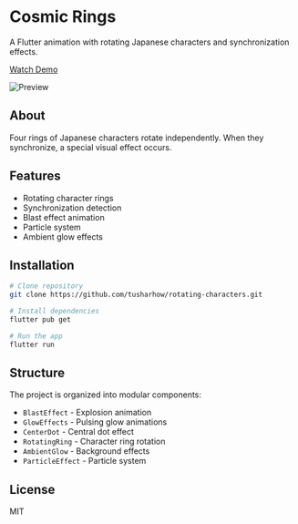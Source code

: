 # Cosmic Rings

A Flutter animation with rotating Japanese characters and synchronization effects.

[Watch Demo](https://your-video-link-here)

![Preview](https://github.com/user-attachments/assets/fd65a3b2-c011-48c9-9690-d23feaf05dda)

## About

Four rings of Japanese characters rotate independently. When they synchronize, a special visual effect occurs.

## Features

- Rotating character rings
- Synchronization detection
- Blast effect animation
- Particle system
- Ambient glow effects

## Installation

```bash
# Clone repository
git clone https://github.com/tusharhow/rotating-characters.git

# Install dependencies
flutter pub get

# Run the app
flutter run
```

## Structure

The project is organized into modular components:

- `BlastEffect` - Explosion animation
- `GlowEffects` - Pulsing glow animations
- `CenterDot` - Central dot effect
- `RotatingRing` - Character ring rotation
- `AmbientGlow` - Background effects
- `ParticleEffect` - Particle system

## License

MIT
